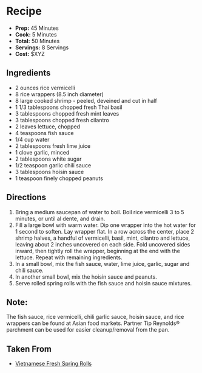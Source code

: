 # Recipe



- **Prep:** 45 Minutes
- **Cook:** 5 Minutes
- **Total:** 50 Minutes
- **Servings:** 8 Servings
- **Cost:** $XYZ

## Ingredients
- 2 ounces rice vermicelli
- 8 rice wrappers (8.5 inch diameter)
- 8 large cooked shrimp - peeled, deveined and cut in half
- 1 1/3 tablespoons chopped fresh Thai basil
- 3 tablespoons chopped fresh mint leaves
- 3 tablespoons chopped fresh cilantro
- 2 leaves lettuce, chopped
- 4 teaspoons fish sauce
- 1/4 cup water
- 2 tablespoons fresh lime juice
- 1 clove garlic, minced
- 2 tablespoons white sugar
- 1/2 teaspoon garlic chili sauce
- 3 tablespoons hoisin sauce
- 1 teaspoon finely chopped peanuts

## Directions
1. Bring a medium saucepan of water to boil. Boil rice vermicelli 3 to 5 minutes, or until al dente, and drain.
2. Fill a large bowl with warm water. Dip one wrapper into the hot water for 1 second to soften. Lay wrapper flat. In a row across the center, place 2 shrimp halves, a handful of vermicelli, basil, mint, cilantro and lettuce, leaving about 2 inches uncovered on each side. Fold uncovered sides inward, then tightly roll the wrapper, beginning at the end with the lettuce. Repeat with remaining ingredients.
3. In a small bowl, mix the fish sauce, water, lime juice, garlic, sugar and chili sauce.
4. In another small bowl, mix the hoisin sauce and peanuts.
5. Serve rolled spring rolls with the fish sauce and hoisin sauce mixtures.

## Note:
The fish sauce, rice vermicelli, chili garlic sauce, hoisin sauce, and rice wrappers can be found at Asian food markets.
Partner Tip
Reynolds® parchment can be used for easier cleanup/removal from the pan.

## Taken From 
- [Vietnamese Fresh Spring Rolls](https://www.allrecipes.com/recipe/24239/vietnamese-fresh-spring-rolls/?internalSource=hub%20recipe&referringId=703&referringContentType=Recipe%20Hub&clickId=cardslot%206)

